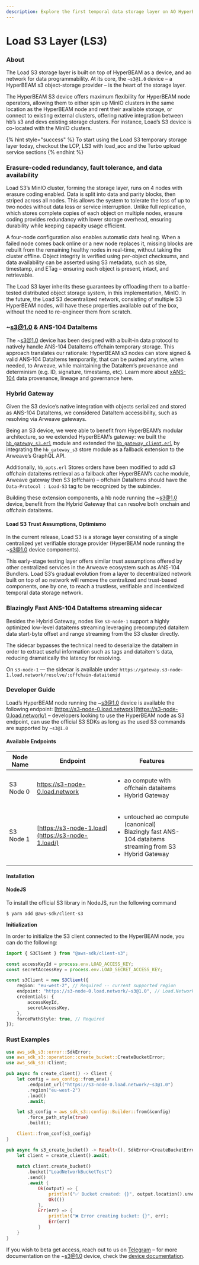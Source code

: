 ```yaml
---
description: Explore the first temporal data storage layer on AO HyperBEAM
---
```


# Load S3 Layer (LS3)

### About

The Load S3 storage layer is built on top of HyperBEAM as a device, and ao network for data programmability. At its core, the `~s3@1.0` device – a HyperBEAM s3 object-storage provider – is the heart of the storage layer.

The HyperBEAM S3 device offers maximum flexibility for HyperBEAM node operators, allowing them to either spin up MinIO clusters in the same location as the HyperBEAM node and rent their available storage, or connect to existing external clusters, offering native integration between hb’s s3 and devs existing storage clusters. For instance, Load’s S3 device is co-located with the MinIO clusters.

{% hint style="success" %}
To start using the Load S3 temporary storage layer today, checkout the LCP, LS3 with load\_acc and the Turbo upload service sections
{% endhint %}

### Erasure-coded redundancy, fault tolerance, and data availability

Load S3’s MinIO cluster, forming the storage layer, runs on 4 nodes with erasure coding enabled. Data is split into data and parity blocks, then striped across all nodes. This allows the system to tolerate the loss of up to two nodes without data loss or service interruption. Unlike full replication, which stores complete copies of each object on multiple nodes, erasure coding provides redundancy with lower storage overhead, ensuring durability while keeping capacity usage efficient.

A four-node configuration also enables automatic data healing. When a failed node comes back online or a new node replaces it, missing blocks are rebuilt from the remaining healthy nodes in real-time, without taking the cluster offline. Object integrity is verified using per-object checksums, and data availability can be asserted using S3 metadata, such as size, timestamp, and ETag – ensuring each object is present, intact, and retrievable.

The Load S3 layer inherits these guarantees by offloading them to a battle-tested distributed object storage system, in this implementation, MinIO. In the future, the Load S3 decentralized network, consisting of multiple S3 HyperBEAM nodes, will have these properties available out of the box, without the need to re-engineer them from scratch.

### \~s3@1.0 & ANS-104 DataItems

The \~s3@1.0 device has been designed with a built-in data protocol to natively handle ANS-104 DataItems offchain temporary storage. This approach translates our rationale: HyperBEAM s3 nodes can store signed & valid ANS-104 DataItems temporarily, that can be pushed anytime, when needed, to Arweave, while maintaining the DataItem’s provenance and determinism (e.g. ID, signature, timestamp, etc). Learn more about [xANS-104](https://blog.load.network/xans-104/) data provenance, lineage and governance here.

### Hybrid Gateway



Given the S3 device’s native integration with objects serialized and stored as ANS-104 DataItems, we considered DataItem accessibility, such as resolving via Arweave gateways.

Being an S3 device, we were able to benefit from HyperBEAM’s modular architecture, so we extended HyperBEAM’s gateway: we built the [`hb_gateway_s3.erl`](https://github.com/loadnetwork/load_hb/blob/s3-edge/src/hb_gateway_s3.erl) module and extended the [`hb_gateway_client.erl`](https://github.com/loadnetwork/load_hb/blob/s3-edge/src/hb_gateway_client.erl) by integrating the `hb_gateway_s3` store module as a fallback extension to the Arweave’s GraphQL API.

Additionally, `hb_opts.erl` Stores orders have been modified to add s3 offchain dataitems retrieval as a fallback after HyperBEAM’s cache module, Arweave gateway then S3 (offchain) – offchain DataItems should have the `Data-Protocol : Load-S3` tag to be recognized by the subindex.

Building these extension components, a hb node running the \~[s3@1.0](mailto:s3@1.0) device, benefit from the Hybrid Gateway that can resolve both onchain and offchain dataitems.

#### Load S3 Trust Assumptions, Optimismo

In the current release, Load S3 is a storage layer consisting of a single centralized yet verifiable storage provider (HyperBEAM node running the \~s3@1.0 device components).

This early-stage testing layer offers similar trust assumptions offered by other centralized services in the Arweave ecosystem such as ANS-104 Bundlers. Load S3’s gradual evolution from a layer to decentralized network built on top of ao network will remove the centralized and trust-based components, one by one, to reach a trustless, verifiable and incentivized temporal data storage network.

### Blazingly Fast ANS-104 DataItems streaming sidecar

Besides the Hybrid Gateway, nodes like `s3-node-1` support a highly optimized low-level dataitems streaming leveraging precomputed dataitem data start-byte offset and range streaming from the S3 cluster directly.

The sidecar bypasses the technical need to deserialize the dataitem in order to extract useful information such as tags and dataitem's data, reducing dramatically the latency for resolving.

On `s3-node-1` — the sidecar is available under `https://gateway.s3-node-1.load.network/resolve/:offchain-dataitemid`&#x20;

### Developer Guide

Load’s HyperBEAM node running the \~s3@1.0 device is available the following endpoint: [https://s3-node-0.load.network](https://s3-node-0.load.network/) – developers looking to use the HyperBEAM node as S3 endpoint, can use the official S3 SDKs as long as the used S3 commands are supported by `~s3@1.0`

#### Available Endpoints

| Node Name | Endpoint                                                           | Features                                                                                                                             |
| --------- | ------------------------------------------------------------------ | ------------------------------------------------------------------------------------------------------------------------------------ |
| S3 Node 0 | [https://s3-node-0.load.network ](https://s3-node-0.load.network/) | <ul><li>ao compute with offchain dataitems</li><li>Hybrid Gateway</li></ul>                                                          |
| S3 Node 1 | [https://s3-node-1.load](https://s3-node-1.load/)                  | <ul><li>untouched ao compute (canonical)</li><li>Blazingly fast ANS-104 dataitems streaming from S3</li><li>Hybrid Gateway</li></ul> |

#### Installation

#### NodeJS

To install the official S3 library in NodeJS, run the following command

```shell
$ yarn add @aws-sdk/client-s3
```

**Initialization**

In order to initialize the S3 client connected to the HyperBEAM node, you can do the following:

```typescript
import { S3Client } from "@aws-sdk/client-s3";

const accessKeyId = process.env.LOAD_ACCESS_KEY;
const secretAccessKey = process.env.LOAD_SECRET_ACCESS_KEY; 

const s3Client = new S3Client({
    region: "eu-west-2", // Required -- current supported region
    endpoint: "https://s3-node-0.load.network/~s3@1.0", // Load.Network HB S3 endpoint
    credentials: {
        accessKeyId,
        secretAccessKey,
    },
    forcePathStyle: true, // Required
});
```

### Rust Examples

```rust
use aws_sdk_s3::error::SdkError;
use aws_sdk_s3::operation::create_bucket::CreateBucketError;
use aws_sdk_s3::Client;

pub async fn create_client() -> Client {
    let config = aws_config::from_env()
        .endpoint_url("https://s3-node-0.load.network/~s3@1.0")
        .region("eu-west-2")
        .load()
        .await;

    let s3_config = aws_sdk_s3::config::Builder::from(&config)
        .force_path_style(true)
        .build();

    Client::from_conf(s3_config)
}

pub async fn s3_create_bucket() -> Result<(), SdkError<CreateBucketError>> {
    let client = create_client().await;
    
    match client.create_bucket()
        .bucket("LoadNetworkBucketTest")
        .send()
        .await {
            Ok(output) => {
                println!("✅ Bucket created: {}", output.location().unwrap_or("(no location)"));
                Ok(())
            },
            Err(err) => {
                println!("❌ Error creating bucket: {}", err);
                Err(err)
            }
    }
}
```

If you wish to beta get access, reach out to us on [Telegram](https://t.me/loadnetwork) – for more documentation on the \~s3@1.0 device, check the [device documentation](../load-hyperbeam/s3-1.0-device.md).
